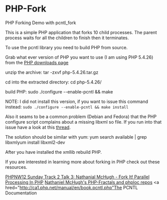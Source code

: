 PHP-Fork
========

PHP Forking Demo with pcntl_fork

This is a simple PHP application that forks 10 child processes. The parent process waits for all the children to finish then it terminates. 

To use the pcntl library you need to build PHP from source. 

Grab what ever version of PHP you want to use (I am using PHP 5.4.26) from the <a href="http://br.php.net/downloads.php">PHP downloads page</a> 

unzip the archive:
  tar -zxvf php-5.4.26.tar.gz

cd into the extracted directory:
  cd php-5.4.26/

build PHP:
  sudo ./configure --enable-pcntl && make

NOTE: I did not install this version, if you want to issue this command instead: `sudo ./configure --enable-pcntl && make install`

Also it seams to be a common problem (Debian and Fedora) that the PHP configure script complains about a missing libxml so file. If you run into that issue have a look at this <a href="http://ubuntuforums.org/showthread.php?t=836133">thread</a>. 

The solution should be similar with yum:
  yum search available | grep libxmlyum
  install libxml2-dev

After you have installed the xmllib rebuild PHP.

If you are interested in learning more about forking in PHP check out these resources.

<a href="http://www.youtube.com/watch?v=FU_GZF5YLuI">PHPNW12 Sunday Track 2 Talk 3: Nathanial McHugh - Fork It! Parallel Processing In PHP</a>
<a href="https://github.com/natmchugh">Nathaniel McHugh's PHP-Fractals and phploc repos</a>
<a hred="http://ca1.php.net/manual/en/book.pcntl.php"The PCNTL Documentation</a>
